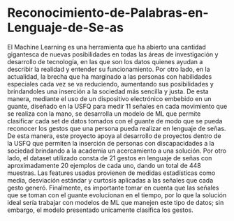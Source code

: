 # Reconocimiento-de-Palabras-en-Lenguaje-de-Se-as
El Machine Learning es una herramienta que ha abierto una cantidad gigantesca de nuevas posibilidades en todas las áreas de investigación y desarrollo de tecnología, en las que son los datos quienes ayudan a describir la realidad y entender su funcionamiento. Por otro lado, en la actualidad, la brecha que ha marginado a las personas con habilidades especiales cada vez se va reduciendo, aumentando sus posibilidades y brindandoles una inserción a la sociedad más sencilla y justa. De esta manera, mediante el uso de un dispositivo electrónico embebido en un guante, diseñado en la USFQ para medir 11 señales en cada movimiento que se realiza con la mano, se desarrolla un modelo de ML que permite clasificar cada set de datos tomados con el guante de modo que se pueda reconocer los gestos que una persona pueda realizar en lenguaje de señas. De esta manera, este proyecto apoya al desarrollo de proyectos dentro de la USFQ que permiten la inserción de personas con discapacidades a la sociedad brindando a la academia un acercamiento a una solución.  Por otro lado, el dataset utilizado consta de 21 gestos en lenguaje de señas con aproximadamente 20 ejemplos de cada uno, dando un total de 448 muestras. Las features usadas provienen de medidas estadísticas como media, desviación estándar y curtosis aplicadas a las señales que cada gesto generó.  Finalmente, es importante tomar en cuenta que las señales que se toman con el guante evolucionan en el tiempo, por lo que la solución ideal sería trabajar con modelos de ML que manejen este tipo de datos; sin embargo, el modelo presentado unicamente clasifica los gestos.
